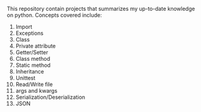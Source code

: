 This repository contain projects that summarizes my up-to-date knowledge on python. Concepts covered include:
1. Import
2. Exceptions
3. Class
4. Private attribute
5. Getter/Setter
6. Class method
7. Static method
8. Inheritance
9. Unittest
11. Read/Write file
12. args and kwargs
13. Serialization/Deserialization
14. JSON

